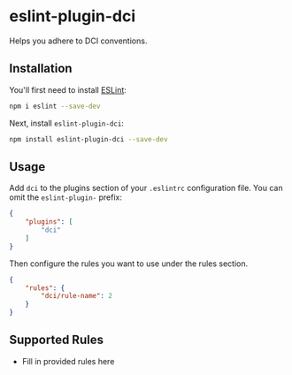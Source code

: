 # eslint-plugin-dci

Helps you adhere to DCI conventions.

## Installation

You'll first need to install [ESLint](https://eslint.org/):

```sh
npm i eslint --save-dev
```

Next, install `eslint-plugin-dci`:

```sh
npm install eslint-plugin-dci --save-dev
```

## Usage

Add `dci` to the plugins section of your `.eslintrc` configuration file. You can omit the `eslint-plugin-` prefix:

```json
{
    "plugins": [
        "dci"
    ]
}
```


Then configure the rules you want to use under the rules section.

```json
{
    "rules": {
        "dci/rule-name": 2
    }
}
```

## Supported Rules

* Fill in provided rules here


